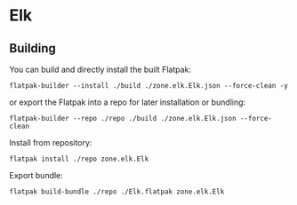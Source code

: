 # Elk

## Building

You can build and directly install the built Flatpak:

    flatpak-builder --install ./build ./zone.elk.Elk.json --force-clean -y

or export the Flatpak into a repo for later installation or bundling:

    flatpak-builder --repo ./repo ./build ./zone.elk.Elk.json --force-clean

Install from repository:

    flatpak install ./repo zone.elk.Elk

Export bundle:

    flatpak build-bundle ./repo ./Elk.flatpak zone.elk.Elk


